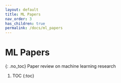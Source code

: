 ```yaml
---
layout: default
title: ML Papers
nav_order: 3
has_children: true
permalink: /docs/ml_papers
---
```


# ML Papers
{: .no_toc}
Paper review on machine learning research

1. TOC
{:toc}
